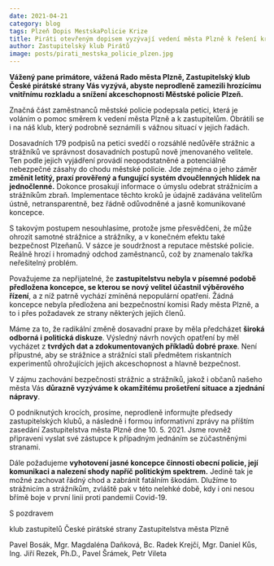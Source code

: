 ```yaml
---
date: 2021-04-21
category: blog
tags: Plzeň Dopis MestskaPolicie Krize
title: Piráti otevřeným dopisem vyzývají vedení města Plzně k řešení kritické situace v Městské policii Plzeň
author: Zastupitelský klub Pirátů
image: posts/pirati_mestska_policie_plzen.jpg
---
```

**Vážený pane primátore, vážená Rado města Plzně,
Zastupitelský klub České pirátské strany Vás vyzývá, abyste neprodleně zamezili hrozícímu vnitřnímu rozkladu a snížení akceschopnosti Městské policie Plzeň.** 

Značná část zaměstnanců městské policie podepsala petici, která je voláním o pomoc směrem k vedení města Plzně a k zastupitelům. Obrátili se i na náš klub, který podrobně seznámili s vážnou situací v jejich řadách.

Dosavadních 179 podpisů na petici svedčí o rozsáhlé nedůvěře strážnic a strážníků ve správnost dosavadních postupů nově jmenovaného velitele. Ten podle jejich vyjádření provádí neopodstatněné a potenciálně nebezpečné zásahy do chodu městské policie. Jde zejména o jeho záměr **změnit letitý, praxí prověřený a fungující systém dvoučlenných hlídek na jednočlenné.** Dokonce prosakují informace o úmyslu odebrat strážnicím a strážníkům zbraň. Implementace těchto kroků je údajně zadávána velitelům ústně, netransparentně, bez řádně odůvodněné a jasně komunikované koncepce.

S takovým postupem nesouhlasíme, protože jsme přesvědčeni, že může ohrozit samotné strážnice a strážníky, a v konečném efektu také bezpečnost Plzeňanů. V sázce je soudržnost a reputace městské policie. Reálně hrozí i hromadný odchod zaměstnanců, což by znamenalo takřka neřešitelný problém.

Považujeme za nepřijatelné, že **zastupitelstvu nebyla v písemné podobě předložena koncepce, se kterou se nový velitel účastnil výběrového řízení**, a z níž patrně vychází zmíněná nepopulární opatření. Žádná koncepce nebyla předložena ani bezpečnostní komisi Rady města Plzně, a to i přes požadavek ze strany některých jejích členů.

Máme za to, že radikální změně dosavadní praxe by měla předcházet **široká odborná i politická diskuze**. Výsledný návrh nových opatření by měl vycházet z **tvrdých dat a zdokumentovaných příkladů dobré praxe**. Není přípustné, aby se strážnice a strážníci stali předmětem riskantních experimentů ohrožujících jejich akceschopnost a hlavně bezpečnost.

V zájmu zachování bezpečnosti strážnic a strážníků, jakož i občanů našeho města Vás **důrazně vyzýváme k okamžitému prošetření situace a zjednání nápravy**. 

O podniknutých krocích, prosíme,  neprodleně informujte předsedy zastupitelských klubů, a následně i formou informativní zprávy na příštím zasedání Zastupitelstva města Plzně dne 10. 5. 2021. Jsme rovněž připraveni vyslat své zástupce k případným jednáním se zúčastněnými stranami.

Dále požadujeme **vyhotovení jasné koncepce činnosti obecní policie, její komunikaci a nalezení shody napříč politickým spektrem.** Jedině tak je možné zachovat řádný chod a zabránit fatálním škodám. Dlužíme to strážnicím a strážníkům, zvláště pak v této nelehké době, kdy i oni nesou břímě boje v první linii proti pandemii Covid-19.

S pozdravem

klub zastupitelů České pirátské strany Zastupitelstva města Plzně

Pavel Bosák, Mgr. Magdaléna Daňková, Bc. Radek Krejčí, Mgr. Daniel Kůs, Ing. Jiří Rezek, Ph.D., Pavel Šrámek, Petr Vileta
